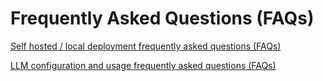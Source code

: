 # Frequently Asked Questions (FAQs)

[Self hosted / local deployment frequently asked questions (FAQs)](https://docs.dify.ai/v/zh-hans/getting-started/faq/install-faq)

[LLM configuration and usage frequently asked questions (FAQs)](https://docs.dify.ai/v/zh-hans/getting-started/faq/llms-use-faq)